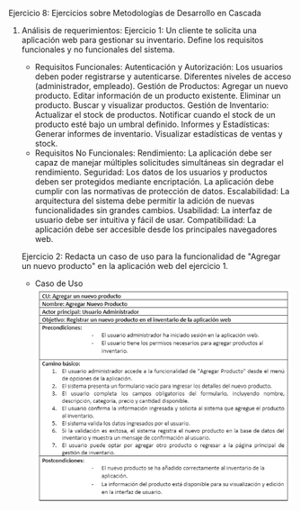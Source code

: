 Ejercicio 8: Ejercicios sobre Metodologías de Desarrollo en Cascada

1. Análisis de requerimientos:
    Ejercicio 1: Un cliente te solicita una aplicación web para gestionar su inventario. Define los requisitos funcionales y no funcionales del sistema.
    - Requisitos Funcionales:
        Autenticación y Autorización:
            Los usuarios deben poder registrarse y autenticarse.
            Diferentes niveles de acceso (administrador, empleado).
        Gestión de Productos:
            Agregar un nuevo producto.
            Editar información de un producto existente.
            Eliminar un producto.
            Buscar y visualizar productos.
        Gestión de Inventario:
            Actualizar el stock de productos.
            Notificar cuando el stock de un producto esté bajo un umbral definido.
        Informes y Estadísticas:
            Generar informes de inventario.
            Visualizar estadísticas de ventas y stock.
    - Requisitos No Funcionales:
        Rendimiento:
            La aplicación debe ser capaz de manejar múltiples solicitudes simultáneas sin degradar el rendimiento.
        Seguridad:
            Los datos de los usuarios y productos deben ser protegidos mediante encriptación.
            La aplicación debe cumplir con las normativas de protección de datos.
        Escalabilidad:
            La arquitectura del sistema debe permitir la adición de nuevas funcionalidades sin grandes cambios.
        Usabilidad:
            La interfaz de usuario debe ser intuitiva y fácil de usar.
        Compatibilidad:
            La aplicación debe ser accesible desde los principales navegadores web.

    Ejercicio 2: Redacta un caso de uso para la funcionalidad de "Agregar un nuevo producto" en la aplicación web del ejercicio 1.
    - Caso de Uso
        ![CU](./resources/caso-de-uso-ma.png)
        

